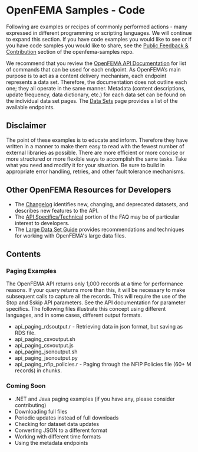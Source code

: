 # OpenFEMA Samples - Code 

Following are examples or recipes of commonly performed actions - many expressed in different programming or scripting languages. We will continue to expand this section. If you have code examples you would like to see or if you have code samples you would like to share, see the [Public Feedback & Contribution](openfema-samples/README.MD) section of the openfema-samples repo. 

We recommend that you review the [OpenFEMA API Documentation](https://www.fema.gov/about/openfema/api) for list of commands that can be used for each endpoint. As OpenFEMA’s main purpose is to act as a content delivery mechanism, each endpoint represents a data set. Therefore, the documentation does not outline each one; they all operate in the same manner. Metadata (content descriptions, update frequency, data dictionary, etc.) for each data set can be found on the individual data set pages. The [Data Sets](https://www.fema.gov/about/openfema/data-sets) page provides a list of the available endpoints.

## Disclaimer
The point of these examples is to educate and inform. Therefore they have written in a manner to make them easy to read with the fewest number of external libraries as possible. There are more efficient or more concise or more structured or more flexible ways to accomplish the same tasks. Take what you need and modify it for your situation. Be sure to build in appropriate error handling, retries, and
other fault tolerance mechanisms.

## Other OpenFEMA Resources for Developers

- The [Changelog](https://www.fema.gov/about/openfema/changelog) identifies new, changing, and deprecated datasets, and describes new features to the API.
- The [API Specifics/Technical](https://www.fema.gov/about/openfema/faq) portion of the FAQ may be of particular interest to developers.
- The [Large Data Set Guide](https://www.fema.gov/about/openfema/working-with-large-data-sets) provides recommendations and techniques for working with OpenFEMA's large data files. 

## Contents
### Paging Examples

The OpenFEMA API returns only 1,000 records at a time for performance reasons. If your query returns more than this, it will be necessary to make subsequent calls to capture all the records. This will require the use of the $top and $skip API parameters. See the API documentation for parameter specifics. The following files illustrate this concept using different languages, and in some cases, different output formats.

- api_paging_rdsoutput.r - Retrieving data in json format, but saving as RDS file.
- api_paging_csvoutput.sh
- api_paging_csvoutput.js
- api_paging_jsonoutput.sh
- api_paging_jsonoutput.py
- api_paging_nfip_policies.r - Paging through the NFIP Policies file (60+ M records) in chunks.

### Coming Soon

- .NET and Java paging examples (if you have any, please consider contributing)
- Downloading full files
- Periodic updates instead of full downloads
- Checking for dataset data updates
- Converting JSON to a different format
- Working with different time formats
- Using the metadata endpoints